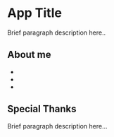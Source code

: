 # App Title

Brief paragraph description here..

## About me

*
*
*

## Special Thanks

Brief paragraph description here...
